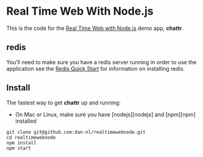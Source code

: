 # Real Time Web With Node.js

This is the code for the [Real Time Web with Node.js](http://www.codeschool.com/courses/real-time-web-with-nodejs) demo app, __chattr__.

## redis

You’ll need to make sure you have a redis server running in order to use the application see the [Redis Quick Start](http://redis.io/topics/quickstart) for information on installing redis.

## Install

The fastest way to get __chattr__ up and running:

 * On Mac or Linux, make sure you have [nodejs][nodejs] and [npm][npm] installed

```
git clone git@github.com:dan-nl/realtimewebnode.git
cd realtimewebnode
npm install
npm start
```